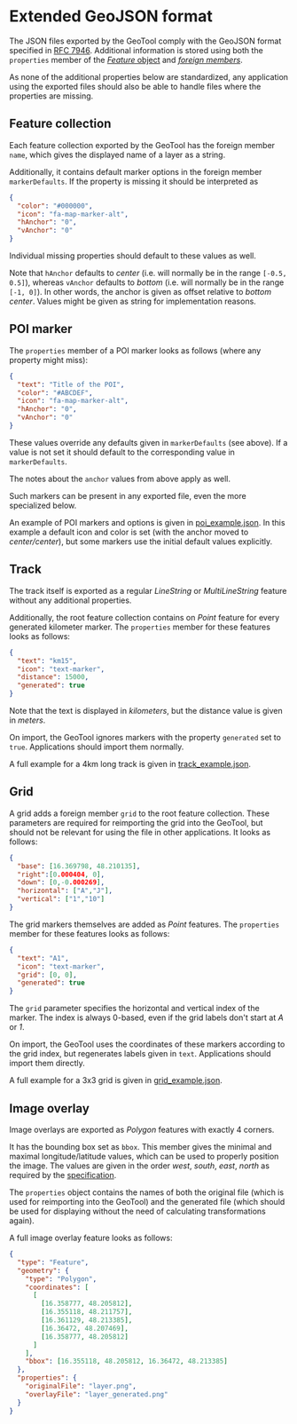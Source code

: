 # Extended GeoJSON format

The JSON files exported by the GeoTool comply with the GeoJSON format specified in
[RFC 7946](https://tools.ietf.org/html/rfc7946).
Additional information is stored using both the `properties` member of the
[*Feature* object](https://tools.ietf.org/html/rfc7946#section-3.2) and
[*foreign members*](https://tools.ietf.org/html/rfc7946#section-6.1).

As none of the additional properties below are standardized, any application using the exported
files should also be able to handle files where the properties are missing.

## Feature collection

Each feature collection exported by the GeoTool has the foreign member `name`, which gives the
displayed name of a layer as a string.

Additionally, it contains default marker options in the foreign member `markerDefaults`. If the
property is missing it should be interpreted as

```json
{
  "color": "#000000",
  "icon": "fa-map-marker-alt",
  "hAnchor": "0",
  "vAnchor": "0"
}
```

Individual missing properties should default to these values as well.

Note that `hAnchor` defaults to *center* (i.e. will normally be in the range `[-0.5, 0.5]`),
whereas `vAnchor` defaults to *bottom* (i.e. will normally be in the range `[-1, 0]`).
In other words, the anchor is given as offset relative to *bottom center*.
Values might be given as string for implementation reasons.

## POI marker

The `properties` member of a POI marker looks as follows (where any property might miss):

```json
{
  "text": "Title of the POI",
  "color": "#ABCDEF",
  "icon": "fa-map-marker-alt",
  "hAnchor": "0",
  "vAnchor": "0"
}
```

These values override any defaults given in `markerDefaults` (see above). If a value is not set
it should default to the corresponding value in `markerDefaults`.

The notes about the `anchor` values from above apply as well.

Such markers can be present in any exported file, even the more specialized below.

An example of POI markers and options is given in [poi_example.json](examples/poi_example.json).
In this example a default icon and color is set (with the anchor moved to *center/center*),
but some markers use the initial default values explicitly.

## Track

The track itself is exported as a regular *LineString* or *MultiLineString* feature without any
additional properties.

Additionally, the root feature collection contains on *Point* feature for every generated kilometer
marker. The `properties` member for these features looks as follows:

```json
{
  "text": "km15",
  "icon": "text-marker",
  "distance": 15000,
  "generated": true
}
```

Note that the text is displayed in *kilometers*, but the distance value is given in *meters*.

On import, the GeoTool ignores markers with the property `generated` set to `true`.
Applications should import them normally. 

A full example for a 4km long track is given in [track_example.json](examples/track_example.json).

## Grid

A grid adds a foreign member `grid` to the root feature collection.
These parameters are required for reimporting the grid into the GeoTool, but should not be relevant
for using the file in other applications.
It looks as follows:

```json
{
  "base": [16.369798, 48.210135],
  "right":[0.000404, 0],
  "down": [0,-0.000269],
  "horizontal": ["A","J"],
  "vertical": ["1","10"]
}
```

The grid markers themselves are added as *Point* features. The `properties` member for these
features looks as follows:

```json
{
  "text": "A1",
  "icon": "text-marker",
  "grid": [0, 0],
  "generated": true
}
```

The `grid` parameter specifies the horizontal and vertical index of the marker. The index is always
0-based, even if the grid labels don't start at *A* or *1*.

On import, the GeoTool uses the coordinates of these markers according to the grid index, but
regenerates labels given in `text`.
Applications should import them directly. 

A full example for a 3x3 grid is given in [grid_example.json](examples/grid_example.json).

## Image overlay

Image overlays are exported as *Polygon* features with exactly 4 corners.

It has the bounding box set as `bbox`.
This member gives the minimal and maximal longitude/latitude values, which can be used to properly
position the image.
The values are given in the order *west*, *south*, *east*, *north* as required by the
[specification](https://tools.ietf.org/html/rfc7946#section-5).

The `properties` object contains the names of both the original file (which is used for reimporting
into the GeoTool) and the generated file (which should be used for displaying without the need of
calculating transformations again).

A full image overlay feature looks as follows:

```json
{
  "type": "Feature",
  "geometry": {
    "type": "Polygon",
    "coordinates": [
      [
        [16.358777, 48.205812],
        [16.355118, 48.211757],
        [16.361129, 48.213385],
        [16.36472, 48.207469],
        [16.358777, 48.205812]
      ]
    ],
    "bbox": [16.355118, 48.205812, 16.36472, 48.213385]
  },
  "properties": {
    "originalFile": "layer.png",
    "overlayFile": "layer_generated.png"
  }
}
```
